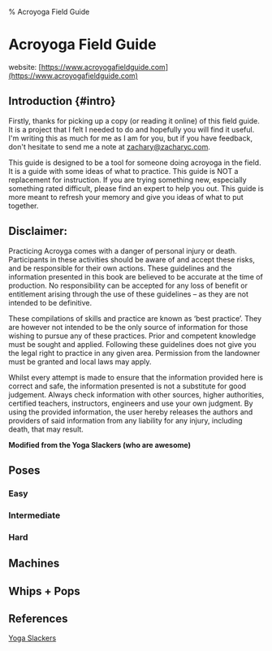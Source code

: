 % Acroyoga Field Guide

# Acroyoga Field Guide

website: [https://www.acroyogafieldguide.com](https://www.acroyogafieldguide.com)

## Introduction {#intro}

Firstly, thanks for picking up a copy (or reading it online) of this field guide. It is a project that I felt I needed to do and hopefully you will find it useful. I'm writing this as much for me as I am for you, but if you have feedback, don't hesitate to send me a note at zachary@zacharyc.com.

This guide is designed to be a tool for someone doing acroyoga in the field. It is a guide with some ideas of what to practice. This guide is NOT a replacement for instruction. If you are trying something new, especially something rated difficult, please find an expert to help you out. This guide is more meant to refresh your memory and give you ideas of what to put together.

## Disclaimer:

Practicing Acroyga comes with a danger of personal injury or death. Participants in these activities should be aware of and accept these risks, and be responsible for their own actions. These guidelines and the information presented in this book are believed to be accurate at the time of production. No responsibility can be accepted for any loss of benefit or entitlement arising through the use of these guidelines – as they are not intended to be definitive.

These compilations of skills and practice are known as ‘best practice’. They are however not intended to be the only source of information for those wishing to pursue any of these practices. Prior and competent knowledge must be sought and applied. Following these guidelines does not give you the legal right to practice in any given area. Permission from the landowner must be granted and local laws may apply.

Whilst every attempt is made to ensure that the information provided here is correct and safe, the information presented is not a substitute for good judgement. Always check information with other sources, higher authorities, certified teachers, instructors, engineers and use your own judgment. By using the provided information, the user hereby releases the authors and providers of said information from any liability for any injury, including death, that may result.

**Modified from the Yoga Slackers (who are awesome)**

## Poses

### Easy

### Intermediate

### Hard

## Machines

## Whips + Pops

## References

[Yoga Slackers](https://yogaslackers.com)
